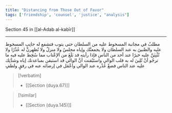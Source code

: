 ```yaml
---
title: "Distancing from Those Out of Favor"
tags: ['friendship', 'counsel', 'justice', "analysis"]
---
```


 Section 45 in [[al-Adab al-kabīr]]

---
مطلبٌ في مجانبة المسخوط عليه من السلطان حتى يتوب فتشفع له جانِبِ المسخوط عليه والظنينَ به عند السلطان ولا يجمعنَّك وإياه مجلسٌ ولا منزلٌ ولا تُظهِرنَّ له عُذْرًا ولا تُثْنِيَنَّ عليه خيرًا عند أحد من الناس  فإذا رأيته قد بَلَغَ من الإعْتاب مما سُخِط عليه فيه ما ترجُو أنْ تُلِينَ له به قلب الوالي واستَيْقنت أنَّ الوالي قد استيقن بمباعدتك إياه وشدَّتِك عليه عند الناس فضعْ عُذْره عند الوالي واعْمَل في إرضائه عنه في رفقٍ ولطفٍ

> [!verbatim]
> - [[Section (duya.67)]]

> [!similar]
> - [[Section (duya.145)]]
